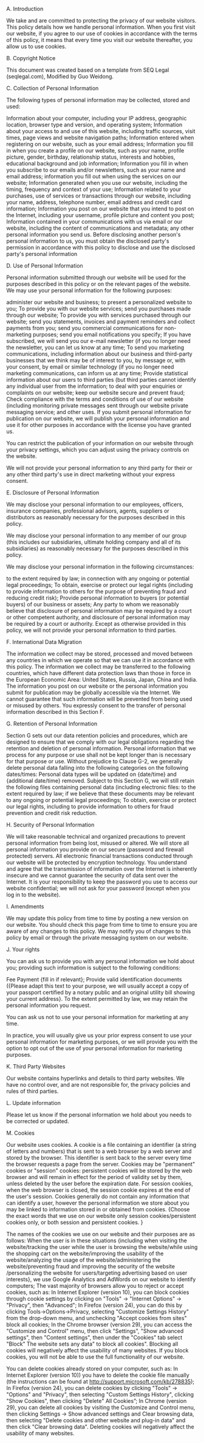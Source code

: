 A. Introduction

We take and are committed to protecting the privacy of our website visitors. This policy details how we handle personal information.
When you first visit our website, if you agree to our use of cookies in accordance with the terms of this policy, it means that every time you visit our website thereafter, you allow us to use cookies.

B. Copyright Notice

This document was created based on a template from SEQ Legal (seqlegal.com),
Modified by Guo Weidong.

C. Collection of Personal Information

The following types of personal information may be collected, stored and used:

Information about your computer, including your IP address, geographic location, browser type and version, and operating system;
Information about your access to and use of this website, including traffic sources, visit times, page views and website navigation paths;
Information entered when registering on our website, such as your email address;
Information you fill in when you create a profile on our website, such as your name, profile picture, gender, birthday, relationship status, interests and hobbies, educational background and job information;
Information you fill in when you subscribe to our emails and/or newsletters, such as your name and email address;
information you fill out when using the services on our website;
Information generated when you use our website, including the timing, frequency and context of your use;
Information related to your purchases, use of services or transactions through our website, including your name, address, telephone number, email address and credit card information;
Information you post on our website that you intend to post on the Internet, including your username, profile picture and content you post;
Information contained in your communications with us via email or our website, including the content of communications and metadata;
any other personal information you send us.
Before disclosing another person's personal information to us, you must obtain the disclosed party's permission in accordance with this policy to disclose and use the disclosed party's personal information

D. Use of Personal Information

Personal information submitted through our website will be used for the purposes described in this policy or on the relevant pages of the website. We may use your personal information for the following purposes:

administer our website and business;
to present a personalized website to you;
To provide you with our website services;
send you purchases made through our website;
To provide you with services purchased through our website;
send you statements, invoices and payment reminders and collect payments from you;
send you commercial communications for non-marketing purposes;
send you email notifications you specify;
If you have subscribed, we will send you our e-mail newsletter (if you no longer need the newsletter, you can let us know at any time;
To send you marketing communications, including information about our business and third-party businesses that we think may be of interest to you, by message or, with your consent, by email or similar technology (if you no longer need marketing communications, can inform us at any time;
Provide statistical information about our users to third parties (but third parties cannot identify any individual user from the information;
to deal with your enquiries or complaints on our website;
keep our website secure and prevent fraud;
Check compliance with the terms and conditions of use of our website (including monitoring private messages sent through our website private messaging service;
and other uses.
If you submit personal information for publication on our website, we will publish your personal information and use it for other purposes in accordance with the license you have granted us.

You can restrict the publication of your information on our website through your privacy settings, which you can adjust using the privacy controls on the website.

We will not provide your personal information to any third party for their or any other third party's use in direct marketing without your express consent.

E. Disclosure of Personal Information

We may disclose your personal information to our employees, officers, insurance companies, professional advisors, agents, suppliers or distributors as reasonably necessary for the purposes described in this policy.

We may disclose your personal information to any member of our group (this includes our subsidiaries, ultimate holding company and all of its subsidiaries) as reasonably necessary for the purposes described in this policy.

We may disclose your personal information in the following circumstances:

to the extent required by law;
in connection with any ongoing or potential legal proceedings;
To obtain, exercise or protect our legal rights (including to provide information to others for the purpose of preventing fraud and reducing credit risk);
Provide personal information to buyers (or potential buyers) of our business or assets;
Any party to whom we reasonably believe that disclosure of personal information may be required by a court or other competent authority, and disclosure of personal information may be required by a court or authority.
Except as otherwise provided in this policy, we will not provide your personal information to third parties.

F. International Data Migration

The information we collect may be stored, processed and moved between any countries in which we operate so that we can use it in accordance with this policy.
The information we collect may be transferred to the following countries, which have different data protection laws than those in force in the European Economic Area: United States, Russia, Japan, China and India.
The information you post on our website or the personal information you submit for publication may be globally accessible via the Internet. We cannot guarantee that such information will be prevented from being used or misused by others.
You expressly consent to the transfer of personal information described in this Section F.

G. Retention of Personal Information

Section G sets out our data retention policies and procedures, which are designed to ensure that we comply with our legal obligations regarding the retention and deletion of personal information.
Personal information that we process for any purpose or use shall not be kept longer than is necessary for that purpose or use.
Without prejudice to Clause G-2, we generally delete personal data falling into the following categories on the following dates/times:
Personal data types will be updated on {date/time} and
{additional date/time} removed.
Subject to this Section G, we will still retain the following files containing personal data (including electronic files:
to the extent required by law;
if we believe that these documents may be relevant to any ongoing or potential legal proceedings;
To obtain, exercise or protect our legal rights, including to provide information to others for fraud prevention and credit risk reduction.

H. Security of Personal Information

We will take reasonable technical and organized precautions to prevent personal information from being lost, misused or altered.
We will store all personal information you provide on our secure (password and firewall protected) servers.
All electronic financial transactions conducted through our website will be protected by encryption technology.
You understand and agree that the transmission of information over the Internet is inherently insecure and we cannot guarantee the security of data sent over the Internet.
It is your responsibility to keep the password you use to access our website confidential; we will not ask for your password (except when you log in to the website).

I. Amendments

We may update this policy from time to time by posting a new version on our website. You should check this page from time to time to ensure you are aware of any changes to this policy. We may notify you of changes to this policy by email or through the private messaging system on our website.

J. Your rights

You can ask us to provide you with any personal information we hold about you; providing such information is subject to the following conditions:

Fee Payment {fill in if relevant};
Provide valid identification documents ({Please adapt this text to your purpose, we will usually accept a copy of your passport certified by a notary public and an original utility bill showing your current address}.
To the extent permitted by law, we may retain the personal information you request.

You can ask us not to use your personal information for marketing at any time.

In practice, you will usually give us your prior express consent to use your personal information for marketing purposes, or we will provide you with the option to opt out of the use of your personal information for marketing purposes.

K. Third Party Websites

Our website contains hyperlinks and details to third party websites. We have no control over, and are not responsible for, the privacy policies and rules of third parties.

L. Update information

Please let us know if the personal information we hold about you needs to be corrected or updated.

M. Cookies

Our website uses cookies. A cookie is a file containing an identifier (a string of letters and numbers) that is sent to a web browser by a web server and stored by the browser. This identifier is sent back to the server every time the browser requests a page from the server. Cookies may be "permanent" cookies or "session" cookies: persistent cookies will be stored by the web browser and will remain in effect for the period of validity set by them, unless deleted by the user before the expiration date. For session cookies, when the web browser is closed, the session cookie expires at the end of the user's session. Cookies generally do not contain any information that can identify a user, however the personal information we store about you may be linked to information stored in or obtained from cookies. {Choose the exact words that we use on our website only session cookies/persistent cookies only, or both session and persistent cookies. }

The names of the cookies we use on our website and their purposes are as follows:
When the user is in these situations {including when visiting the website/tracking the user while the user is browsing the website/while using the shopping cart on the website/improving the usability of the website/analyzing the usage of the website/administering the website/preventing fraud and improving the security of the website /personalizing the website for users/targeting advertising based on user interests}, we use Google Analytics and AdWords on our website to identify computers;
The vast majority of browsers allow you to reject or accept cookies, such as:
In Internet Explorer (version 10), you can block cookies through cookie settings by clicking on "Tools" -> "Internet Options" -> "Privacy", then "Advanced";
In Firefox (version 24), you can do this by clicking Tools->Options->Privacy, selecting "Customize Settings History" from the drop-down menu, and unchecking "Accept cookies from sites" block all cookies;
In the Chrome browser (version 29), you can access the "Customize and Control" menu, then click "Settings", "Show advanced settings", then "Content settings", then under the "Cookies" tab select "Block" The website sets any data" to block all cookies".
Blocking all cookies will negatively affect the usability of many websites. If you block cookies, you will not be able to use the full functionality of our website.

You can delete cookies already stored on your computer, such as:
In Internet Explorer (version 10)) you have to delete the cookie file manually (the instructions can be found at http://support.microsoft.com/kb/278835);
In Firefox (version 24), you can delete cookies by clicking "Tools" -> "Options" and "Privacy", then selecting "Custom Settings History", clicking "Show Cookies", then clicking "Delete" All Cookies”;
In Chrome (version 29), you can delete all cookies by visiting the Customize and Control menu, then clicking Settings -> Show advanced settings and Clear browsing data, then selecting "Delete cookies and other website and plug-in data" and then click "Clear browsing data".
Deleting cookies will negatively affect the usability of many websites.